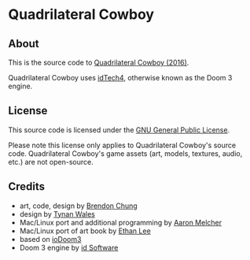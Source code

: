 # Quadrilateral Cowboy

## About
This is the source code to [Quadrilateral Cowboy (2016)](http://blendogames.com/qc).

Quadrilateral Cowboy uses [idTech4](https://en.wikipedia.org/wiki/Id_Tech_4), otherwise known as the Doom 3 engine.

## License
This source code is licensed under the [GNU General Public License](https://github.com/blendogames/quadrilateralcowboy/blob/master/LICENSE).

Please note this license only applies to Quadrilateral Cowboy's source code. Quadrilateral Cowboy's game assets (art, models, textures, audio, etc.) are not open-source.

## Credits
- art, code, design by [Brendon Chung](http://blendogames.com)
- design by [Tynan Wales](https://twitter.com/Whining)
- Mac/Linux port and additional programming by [Aaron Melcher](https://twitter.com/aaron_melcher)
- Mac/Linux port of art book by [Ethan Lee](https://twitter.com/flibitijibibo)
- based on [ioDoom3](https://github.com/iodoom/iod3)
- Doom 3 engine by [id Software](https://www.idsoftware.com)

